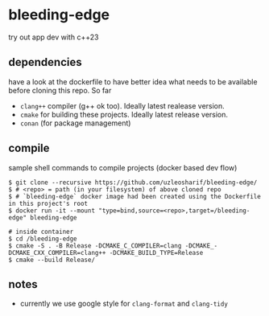 # bleeding-edge
try out app dev with c++23

## dependencies
have a look at the dockerfile to have better idea what needs to be available before cloning this repo. So far
- `clang++` compiler (g++ ok too). Ideally latest realease version.
- `cmake` for building these projects. Ideally latest release version.
- `conan` (for package management)


## compile
sample shell commands to compile projects (docker based dev flow)
```[shell]
$ git clone --recursive https://github.com/uzleosharif/bleeding-edge/
$ # <repo> = path (in your filesystem) of above cloned repo
$ # `bleeding-edge` docker image had been created using the Dockerfile in this project's root
$ docker run -it --mount "type=bind,source=<repo>,target=/bleeding-edge" bleeding-edge

# inside container
$ cd /bleeding-edge
$ cmake -S . -B Release -DCMAKE_C_COMPILER=clang -DCMAKE_-DCMAKE_CXX_COMPILER=clang++ -DCMAKE_BUILD_TYPE=Release
$ cmake --build Release/
```
## notes
- currently we use google style for `clang-format` and `clang-tidy`